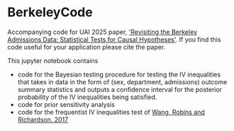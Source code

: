 # BerkeleyCode
Accompanying code for UAI 2025 paper, ['Revisiting the Berkeley Admissions Data: Statistical Tests for Causal Hypotheses'](https://arxiv.org/abs/2502.10161).
If you find this code useful for your application please cite the paper. 

This jupyter notebook contains 
 - code for the Bayesian testing procedure for testing the IV inequalities that takes in data in the form of (sex, department, admissions) outcome summary statistics and outputs a confidence interval for the posterior probability of the IV inequalities being satisfied.
 - code for prior sensitivity analysis
 - code for the frequentist IV inequalities test of [Wang, Robins and Richardson, 2017](https://academic.oup.com/biomet/article/104/1/229/2938060)
